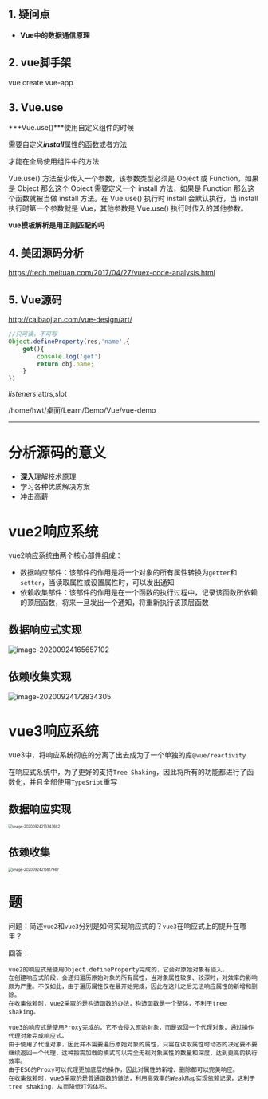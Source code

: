 ## 1. 疑问点

- **Vue中的数据通信原理**

 ## 2. vue脚手架

vue create vue-app

## 3. Vue.use

***Vue.use()***使用自定义组件的时候

  需要自定义***install***属性的函数或者方法

才能在全局使用组件中的方法

Vue.use() 方法至少传入一个参数，该参数类型必须是 Object 或 Function，如果是 Object 那么这个 Object 需要定义一个 install 方法，如果是 Function 那么这个函数就被当做 install 方法。在 Vue.use() 执行时 install 会默认执行，当 install 执行时第一个参数就是 Vue，其他参数是 Vue.use() 执行时传入的其他参数。

**vue模板解析是用正则匹配的吗**

## 4. 美团源码分析

https://tech.meituan.com/2017/04/27/vuex-code-analysis.html

## 5. Vue源码

http://caibaojian.com/vue-design/art/

```js
//只可读，不可写
Object.defineProperty(res,'name',{
    get(){
        console.log('get')
        return obj.name;
    }
})
```



$listeners,$attrs,slot

/home/hwt/桌面/Learn/Demo/Vue/vue-demo























------------


# 分析源码的意义

- **深入**理解技术原理
- 学习各种优质解决方案
- 冲击高薪

# vue2响应系统

vue2响应系统由两个核心部件组成：

- 数据响应部件：该部件的作用是将一个对象的所有属性转换为`getter`和`setter`，当读取属性或设置属性时，可以发出通知
- 依赖收集部件：该部件的作用是在一个函数的执行过程中，记录该函数所依赖的顶层函数，将来一旦发出一个通知，将重新执行该顶层函数

## 数据响应式实现

![image-20200924165657102](http://mdrs.yuanjin.tech/img/20200924165657.png)

## 依赖收集实现

![image-20200924172834305](http://mdrs.yuanjin.tech/img/20200924172834.png)

# vue3响应系统

vue3中，将响应系统彻底的分离了出去成为了一个单独的库`@vue/reactivity`

在响应式系统中，为了更好的支持`Tree Shaking`，因此将所有的功能都进行了函数化，并且全部使用`TypeSript`重写

## 数据响应实现

<img src="http://mdrs.yuanjin.tech/img/20200924213343.png" alt="image-20200924213343682" style="zoom:50%;" />

## 依赖收集

<img src="http://mdrs.yuanjin.tech/img/20200924215617.png" alt="image-20200924215617947" style="zoom:50%;" />

# 题

问题：简述`vue2`和`vue3`分别是如何实现响应式的？`vue3`在响应式上的提升在哪里？

回答：

```
vue2的响应式是使用Object.defineProperty完成的，它会对原始对象有侵入。
在创建响应式阶段，会递归遍历原始对象的所有属性，当对象属性较多、较深时，对效率的影响颇为严重。不仅如此，由于遍历属性仅在最开始完成，因此在这儿之后无法响应属性的新增和删除。
在收集依赖时，vue2采取的是构造函数的办法，构造函数是一个整体，不利于tree shaking。

vue3的响应式是使用Proxy完成的，它不会侵入原始对象，而是返回一个代理对象，通过操作代理对象完成响应式。
由于使用了代理对象，因此并不需要遍历原始对象的属性，只需在读取属性时动态的决定要不要继续返回一个代理，这种按需加载的模式可以完全无视对象属性的数量和深度，达到更高的执行效率。
由于ES6的Proxy可以代理更加底层的操作，因此对属性的新增、删除都可以完美响应。
在收集依赖时，vue3采取的是普通函数的做法，利用高效率的WeakMap实现依赖记录，这利于tree shaking，从而降低打包体积。
```

